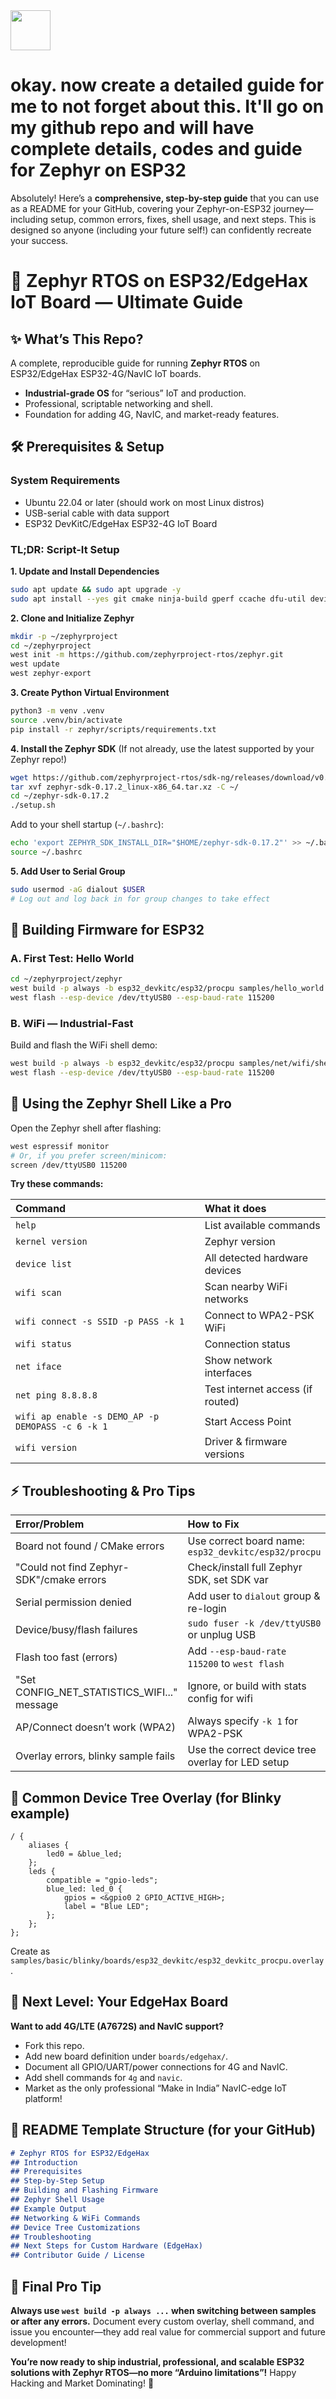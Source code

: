 <img src="https://r2cdn.perplexity.ai/pplx-full-logo-primary-dark%402x.png" style="height:64px;margin-right:32px"/>

# okay. now create a detailed guide for me to not forget about this. It'll go on my github repo and will have complete details, codes and guide for Zephyr on ESP32

Absolutely! Here’s a **comprehensive, step-by-step guide** that you can use as a README for your GitHub, covering your Zephyr-on-ESP32 journey—including setup, common errors, fixes, shell usage, and next steps. This is designed so anyone (including your future self!) can confidently recreate your success.

# 🚀 Zephyr RTOS on ESP32/EdgeHax IoT Board — Ultimate Guide

## ✨ What’s This Repo?

A complete, reproducible guide for running **Zephyr RTOS** on ESP32/EdgeHax ESP32-4G/NavIC IoT boards.

- **Industrial-grade OS** for “serious” IoT and production.
- Professional, scriptable networking and shell.
- Foundation for adding 4G, NavIC, and market-ready features.


## 🛠 Prerequisites \& Setup

### System Requirements

- Ubuntu 22.04 or later (should work on most Linux distros)
- USB-serial cable with data support
- ESP32 DevKitC/EdgeHax ESP32-4G IoT Board


### TL;DR: Script-It Setup

**1. Update and Install Dependencies**

```bash
sudo apt update && sudo apt upgrade -y
sudo apt install --yes git cmake ninja-build gperf ccache dfu-util device-tree-compiler python3-pip python3-venv python3-setuptools python3-wheel python3-ply python3-colorama python3-packaging python3-tk wget
```

**2. Clone and Initialize Zephyr**

```bash
mkdir -p ~/zephyrproject
cd ~/zephyrproject
west init -m https://github.com/zephyrproject-rtos/zephyr.git
west update
west zephyr-export
```

**3. Create Python Virtual Environment**

```bash
python3 -m venv .venv
source .venv/bin/activate
pip install -r zephyr/scripts/requirements.txt
```

**4. Install the Zephyr SDK**
(If not already, use the latest supported by your Zephyr repo!)

```bash
wget https://github.com/zephyrproject-rtos/sdk-ng/releases/download/v0.17.2/zephyr-sdk-0.17.2_linux-x86_64.tar.xz
tar xvf zephyr-sdk-0.17.2_linux-x86_64.tar.xz -C ~/
cd ~/zephyr-sdk-0.17.2
./setup.sh
```

Add to your shell startup (`~/.bashrc`):

```bash
echo 'export ZEPHYR_SDK_INSTALL_DIR="$HOME/zephyr-sdk-0.17.2"' >> ~/.bashrc
source ~/.bashrc
```

**5. Add User to Serial Group**

```bash
sudo usermod -aG dialout $USER
# Log out and log back in for group changes to take effect
```


## 🚦 Building Firmware for ESP32

### **A. First Test: Hello World**

```bash
cd ~/zephyrproject/zephyr
west build -p always -b esp32_devkitc/esp32/procpu samples/hello_world
west flash --esp-device /dev/ttyUSB0 --esp-baud-rate 115200
```


### **B. WiFi — Industrial-Fast**

Build and flash the WiFi shell demo:

```bash
west build -p always -b esp32_devkitc/esp32/procpu samples/net/wifi/shell
west flash --esp-device /dev/ttyUSB0 --esp-baud-rate 115200
```


## 🐚 Using the Zephyr Shell Like a Pro

Open the Zephyr shell after flashing:

```bash
west espressif monitor
# Or, if you prefer screen/minicom:
screen /dev/ttyUSB0 115200
```

**Try these commands:**


| Command | What it does |
| :-- | :-- |
| `help` | List available commands |
| `kernel version` | Zephyr version |
| `device list` | All detected hardware devices |
| `wifi scan` | Scan nearby WiFi networks |
| `wifi connect -s SSID -p PASS -k 1` | Connect to WPA2-PSK WiFi |
| `wifi status` | Connection status |
| `net iface` | Show network interfaces |
| `net ping 8.8.8.8` | Test internet access (if routed) |
| `wifi ap enable -s DEMO_AP -p DEMOPASS -c 6 -k 1` | Start Access Point |
| `wifi version` | Driver \& firmware versions |

## ⚡️ Troubleshooting \& Pro Tips

| Error/Problem | How to Fix |
| :-- | :-- |
| Board not found / CMake errors | Use correct board name: `esp32_devkitc/esp32/procpu` |
| "Could not find Zephyr-SDK"/cmake errors | Check/install full Zephyr SDK, set SDK var |
| Serial permission denied | Add user to `dialout` group \& re-login |
| Device/busy/flash failures | `sudo fuser -k /dev/ttyUSB0` or unplug USB |
| Flash too fast (errors) | Add `--esp-baud-rate 115200` to `west flash` |
| "Set CONFIG_NET_STATISTICS_WIFI..." message | Ignore, or build with stats config for wifi |
| AP/Connect doesn’t work (WPA2) | Always specify `-k 1` for WPA2-PSK |
| Overlay errors, blinky sample fails | Use the correct device tree overlay for LED setup |

## 🧩 Common Device Tree Overlay (for Blinky example)

```dts
/ {
    aliases {
        led0 = &blue_led;
    };
    leds {
        compatible = "gpio-leds";
        blue_led: led_0 {
            gpios = <&gpio0 2 GPIO_ACTIVE_HIGH>;
            label = "Blue LED";
        };
    };
};
```

Create as `samples/basic/blinky/boards/esp32_devkitc/esp32_devkitc_procpu.overlay`.

## 🚀 Next Level: Your EdgeHax Board

**Want to add 4G/LTE (A7672S) and NavIC support?**

- Fork this repo.
- Add new board definition under `boards/edgehax/`.
- Document all GPIO/UART/power connections for 4G and NavIC.
- Add shell commands for `4g` and `navic`.
- Market as the only professional “Make in India” NavIC-edge IoT platform!


## 📝 README Template Structure (for your GitHub)

```markdown
# Zephyr RTOS for ESP32/EdgeHax
## Introduction
## Prerequisites
## Step-by-Step Setup
## Building and Flashing Firmware
## Zephyr Shell Usage
## Example Output
## Networking & WiFi Commands
## Device Tree Customizations
## Troubleshooting
## Next Steps for Custom Hardware (EdgeHax)
## Contributor Guide / License
```


## 🏁 Final Pro Tip

**Always use `west build -p always ...` when switching between samples or after any errors.**
Document every custom overlay, shell command, and issue you encounter—they add real value for commercial support and future development!

**You’re now ready to ship industrial, professional, and scalable ESP32 solutions with Zephyr RTOS—no more “Arduino limitations”!**
Happy Hacking and Market Dominating! 🚀

